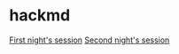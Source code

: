 # hackmd


[First night's session](https://hackmd.io/DSfHwqG1RueefIYNOJfJGg?view)
[Second night's session](https://hackmd.io/https://hackmd.io/hC3r6-pqSvinmzZOxHOQPA?view)
